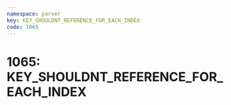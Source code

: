 ```yaml
---
namespace: parser
key: KEY_SHOULDNT_REFERENCE_FOR_EACH_INDEX
code: 1065
---
```


# 1065: KEY_SHOULDNT_REFERENCE_FOR_EACH_INDEX
